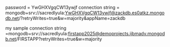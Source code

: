 password = YwGHXVgqCW13ywjf
connection string = mongodb+srv://sacredlyula:YwGHXVgqCW13ywjf@zackdb.es0atkz.mongodb.net/?retryWrites=true&w=majority&appName=zackdb

my sample connection string =mongodb+srv://sacredlyula:firstapp2025@demoprojects.ijbmadv.mongodb.net/FIRSTAPP?retryWrites=true&w=majority 